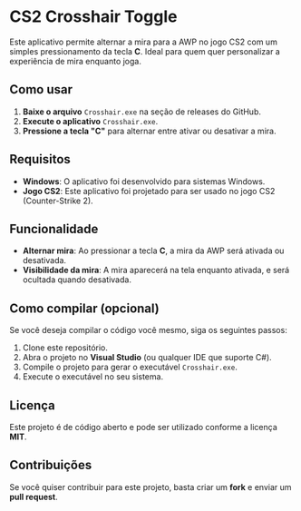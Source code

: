 # CS2 Crosshair Toggle

Este aplicativo permite alternar a mira para a AWP no jogo CS2 com um simples pressionamento da tecla **C**. Ideal para quem quer personalizar a experiência de mira enquanto joga.

## Como usar

1. **Baixe o arquivo** `Crosshair.exe` na seção de releases do GitHub.
2. **Execute o aplicativo** `Crosshair.exe`.
3. **Pressione a tecla "C"** para alternar entre ativar ou desativar a mira.

## Requisitos

- **Windows**: O aplicativo foi desenvolvido para sistemas Windows.
- **Jogo CS2**: Este aplicativo foi projetado para ser usado no jogo CS2 (Counter-Strike 2).

## Funcionalidade

- **Alternar mira**: Ao pressionar a tecla **C**, a mira da AWP será ativada ou desativada.
- **Visibilidade da mira**: A mira aparecerá na tela enquanto ativada, e será ocultada quando desativada.

## Como compilar (opcional)

Se você deseja compilar o código você mesmo, siga os seguintes passos:

1. Clone este repositório.
2. Abra o projeto no **Visual Studio** (ou qualquer IDE que suporte C#).
3. Compile o projeto para gerar o executável `Crosshair.exe`.
4. Execute o executável no seu sistema.

## Licença

Este projeto é de código aberto e pode ser utilizado conforme a licença **MIT**.

## Contribuições

Se você quiser contribuir para este projeto, basta criar um **fork** e enviar um **pull request**.
